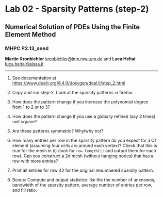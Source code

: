 #  Lab 02 - Sparsity Patterns (step-2)
## Numerical Solution of PDEs Using the Finite Element Method 
### MHPC P2.13_seed

**Martin Kronbichler** <kronbichler@lnm.mw.tum.de> 
and
**Luca Heltai** <luca.heltai@sissa.it>

* * * * *

1.  See documentation at
    <https://www.dealii.org/8.4.0/doxygen/deal.II/step_2.html>

2.  Copy and run step-2. Look at the sparsity patterns in firefox.

3.  How does the pattern change if you increase the polynomial degree
    from 1 to 2 or to 3?

4.  How does the pattern change if you use a globally refined (say 3
    times) unit square?

5.  Are these patterns symmetric? Why/why not?

6.  How many entries per row in the sparsity pattern do you expect for a
    Q1 element (assuming four cells are around each vertex)? Check that
    this is true for the mesh in b) (look for `row_length(i)` and output
    them for each row). Can you construct a 2d mesh (without hanging
    nodes) that has a row with more entries?

7.  Print all entries for row 42 for the original renumbered sparsity
    pattern.

8.  Bonus: Compute and output statistics like the the number of
    unknowns, bandwidth of the sparsity pattern, average number of
    entries per row, and fill ratio.


